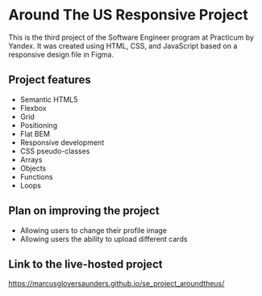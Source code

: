 # Around The US Responsive Project

This is the third project of the Software Engineer program at Practicum by Yandex. It was created using HTML, CSS, and JavaScript based on a responsive design file in Figma.

## Project features

- Semantic HTML5
- Flexbox
- Grid
- Positioning
- Flat BEM
- Responsive development
- CSS pseudo-classes
- Arrays
- Objects
- Functions
- Loops

## Plan on improving the project

- Allowing users to change their profile image
- Allowing users the ability to upload different cards

## Link to the live-hosted project

https://marcusgloversaunders.github.io/se_project_aroundtheus/
